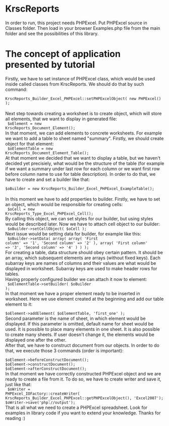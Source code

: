 KrscReports
===========
In order to run, this project needs PHPExcel. Put PHPExcel source in Classes folder. Then load in your browser Examples.php file from the main folder and see the possibilities of this library.

The concept of application presented by tutorial
===========

Firstly, we have to set instance of PHPExcel class, which would be used inside called classes from KrscReports. We should do that by such command:<br/>
<code lang='php'>
  KrscReports_Builder_Excel_PHPExcel::setPHPExcelObject( new PHPExcel() );
</code>
<br/>Next step towards creating a worksheet is to create object, which will store all elements, that we want to display in generated file:<br/>
<code lang='php'>
  $oElement = new KrscReports_Document_Element();
</code>
<br/>In that moment, we can add elements to concrete worksheets. For example we want to add a table to sheet named "summary". Firstly, we should create object for that element:<br/>
<code lang='php'>
  $oElementTable = new KrscReports_Document_Element_Table();
</code>
<br/>At that moment we decided that we want to display a table, but we haven't decided yet precisiely, what would be the structure of the table (for example if we want a summary under last row for each column or we want first row before column name to use for table description). In order to do that, we have to create and set a builder like that:<br/>
<code lang='php'>
  $oBuilder = new KrscReports_Builder_Excel_PHPExcel_ExampleTable();
</code>
<br/>In this moment we have to add properties to builder. Firstly, we have to set an object, which would be responsible for creating cells:<br/>
<code lang='php'>
  $oCell = new KrscReports_Type_Excel_PHPExcel_Cell();
</code>
<br/>By calling this object, we can set styles for our builder, but using styles would be described later. Now we have to attach cell object to our builder:<br/>
<code lang='php'>
  $oBuilder->setCellObject( $oCell );
</code>
<br/>Next issue would be setting data for builder, for example like this:<br/>
<code lang='php'>
  $oBuilder->setData( array( array( 'First column' => '1', 'Second column' => '2' ),
                      array( 'First column' => '3', 'Second column' => '4' ) ) );
</code>
<br/>For creating a table, data structure should obey certain pattern. It should be an array, which subsequent elements are arrays (without fixed keys). Each subarray keys are names of columns and their values are what would be displayed in worksheet. Subarray keys are used to make header rows for tables.<br/>
Having properly configured builder we can attach it now to element:<br/>
<code lang='php'>
  $oElementTable->setBuilder( $oBuilder );
</code>
<br/>In that moment we have a proper element ready to be inserted in worksheet. Here we use element created at the beginning and add our table element to it:<br/>
<code lang='php'>
  $oElement->addElement( $oElementTable, 'first_one' );
</code>
<br/>Second parameter is the name of sheet, in which element would be displayed. If this parameter is omitted, default name for sheet would be used. It is possible to place many elements in one sheet. It is also possible to create many sheets. If user doesn't change it, the elements would be displayed one after the other.<br/>
After that, we have to construct document from our objects. In order to do that, we execute those 3 commands (order is important):<br/>
<code lang='php'>
  $oElement->beforeConstructDocument();
$oElement->constructDocument();
$oElement->afterConstructDocument();
</code>
<br/>In that moment we have correctly constructed PHPExcel object and we are ready to create a file from it. To do so, we have to create writer and save it, just like that:<br/>
<code lang='php'>
  $oWriter = PHPExcel_IOFactory::createWriter( KrscReports_Builder_Excel_PHPExcel::getPHPExcelObject(), 'Excel2007');
$oWriter->save('php://output');
</code>
<br/>That is all what we need to create a PHPExcel spreadsheet. Look for examples in library code if you want to extend your knowledge. Thanks for reading :)



